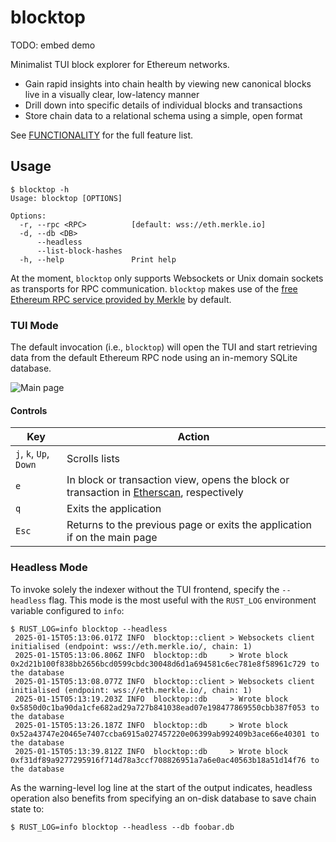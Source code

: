 # blocktop #

TODO: embed demo

Minimalist TUI block explorer for Ethereum networks.

 - Gain rapid insights into chain health by viewing new canonical blocks live in a visually clear, low-latency manner
 - Drill down into specific details of individual blocks and transactions
 - Store chain data to a relational schema using a simple, open format

See [FUNCTIONALITY](docs/FUNCTIONALITY.md) for the full feature list.

## Usage ##

```
$ blocktop -h
Usage: blocktop [OPTIONS]

Options:
  -r, --rpc <RPC>          [default: wss://eth.merkle.io]
  -d, --db <DB>            
      --headless           
      --list-block-hashes  
  -h, --help               Print help
```

At the moment, `blocktop` only supports Websockets or Unix domain sockets as transports for RPC communication. `blocktop` makes use of the [free Ethereum RPC service provided by Merkle](https://merkle.io/free-eth-rpc) by default.

### TUI Mode ###

The default invocation (i.e., `blocktop`) will open the TUI and start retrieving data from the default Ethereum RPC node using an in-memory SQLite database.

![Main page](https://pbs.twimg.com/media/GglTD6CbkAA1CpC?format=png&name=large)

#### Controls ####

| Key | Action |
| --- | --- |
| `j`, `k`, `Up`, `Down` | Scrolls lists | 
| `e` | In block or transaction view, opens the block or transaction in [Etherscan](https://etherscan.io), respectively |
| `q` | Exits the application |
| `Esc` | Returns to the previous page or exits the application if on the main page |

### Headless Mode ###

To invoke solely the indexer without the TUI frontend, specify the `--headless` flag. This mode is the most useful with the `RUST_LOG` environment variable configured to `info`:

```
$ RUST_LOG=info blocktop --headless
 2025-01-15T05:13:06.017Z INFO  blocktop::client > Websockets client initialised (endpoint: wss://eth.merkle.io/, chain: 1)
 2025-01-15T05:13:06.806Z INFO  blocktop::db     > Wrote block 0x2d21b100f838bb2656bcd0599cbdc30048d6d1a694581c6ec781e8f58961c729 to the database
 2025-01-15T05:13:08.077Z INFO  blocktop::client > Websockets client initialised (endpoint: wss://eth.merkle.io/, chain: 1)
 2025-01-15T05:13:19.203Z INFO  blocktop::db     > Wrote block 0x5850d0c1ba90da1cfe682ad29a727b841038ead07e198477869550cbb387f053 to the database
 2025-01-15T05:13:26.187Z INFO  blocktop::db     > Wrote block 0x52a43747e20465e7407ccba6915a027457220e06399ab992409b3ace66e40301 to the database
 2025-01-15T05:13:39.812Z INFO  blocktop::db     > Wrote block 0xf31df89a9277295916f714d78a3ccf708826951a7a6e0ac40563b18a51d14f76 to the database
```

As the warning-level log line at the start of the output indicates, headless operation also benefits from specifying an on-disk database to save chain state to:

```
$ RUST_LOG=info blocktop --headless --db foobar.db
```

